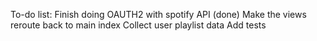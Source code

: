 To-do list:
  Finish doing OAUTH2 with spotify API (done)
  Make the views reroute back to main index
  Collect user playlist data
  Add tests
  
